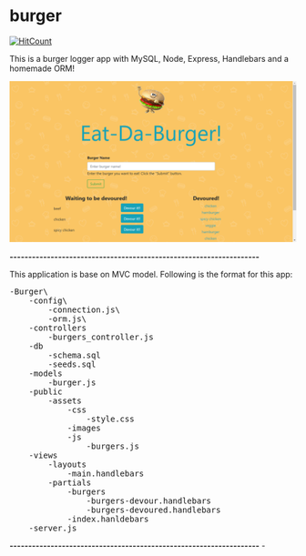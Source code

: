 # burger
[![HitCount](http://hits.dwyl.io/anumasif1/burger.svg)](http://hits.dwyl.io/anumasif1/burger)

This is a burger logger app with MySQL, Node, Express, Handlebars and a homemade ORM!

![Burger App display](webpage.png)

**-------------------------------------------------------------------**

This application is base on MVC model. Following is the format for this app:

<pre>
-Burger\
    -config\
        -connection.js\
        -orm.js\
    -controllers
        -burgers_controller.js
    -db
        -schema.sql
        -seeds.sql
    -models
        -burger.js
    -public
        -assets
            -css
                -style.css
            -images
            -js
                -burgers.js
    -views
        -layouts
            -main.handlebars
        -partials
            -burgers
                -burgers-devour.handlebars
                -burgers-devoured.handlebars
            -index.hanldebars
    -server.js
</pre>
**-------------------------------------------------------------------**
        -
    